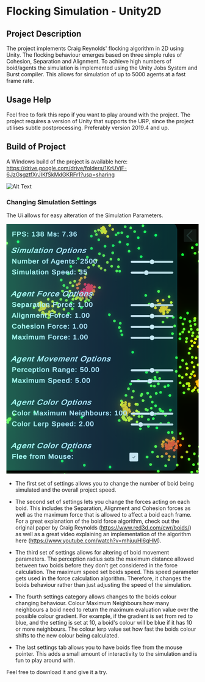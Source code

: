 # Flocking Simulation - Unity2D
## Project Description
The project implements Craig Reynolds' flocking algorithm in 2D using Unity. The flocking behaviour emerges based on three simple rules of Cohesion, Separation and Alignment. To achieve high numbers of boid/agents the simulation is implemented using the Unity Jobs System and Burst compiler. This allows for simulation of up to 5000 agents at a fast frame rate.

## Usage Help
Feel free to fork this repo if you want to play around with the project. The project requires a version of Unity that supports the URP, since the project utilises subtle postprocessing. Preferably version 2019.4 and up.

## Build of Project
A Windows build of the project is available here: https://drive.google.com/drive/folders/1KrUVjF-6JzGsgztfXrJIKfSkMdGKRFr1?usp=sharing

![Alt Text](Images/Flocking5000Boids.gif)

### Changing Simulation Settings
The Ui allows for easy alteration of the Simulation Parameters. 

![Alt Text](Images/SimulationSettings.png)

- The first set of settings allows you to change the number of boid being simulated and the overall project speed.

- The second set of settings lets you change the forces acting on each boid. This includes the Separation, Alignment and Cohesion forces as well as the maximum force that is allowed to affect a boid each frame. For a great explanation of the boid force algorithm, check out the original paper by Craig Reynolds (https://www.red3d.com/cwr/boids/) as well as a great video explaining an implementation of the algorithm here (https://www.youtube.com/watch?v=mhjuuHl6qHM).

- The third set of settings allows for altering of boid movement parameters. The perception radius sets the maximum distance allowed between two boids before they don’t get considered in the force calculation. The maximum speed set boids speed. This speed parameter gets used in the force calculation algorithm. Therefore, it changes the boids behaviour rather than just adjusting the speed of the simulation.

- The fourth settings category allows changes to the boids colour changing behaviour. Colour Maximum Neighbours how many neighbours a boid need to return the maximum evaluation value over the possible colour gradient. For example, if the gradient is set from red to blue, and the setting is set at 10, a boid's colour will be blue if it has 10 or more neighbours. The colour lerp value set how fast the boids colour shifts to the new colour being calculated.

- The last settings tab allows you to have boids flee from the mouse pointer. This adds a small amount of interactivity to the simulation and is fun to play around with.

Feel free to download it and give it a try.


